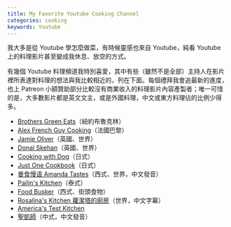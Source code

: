 ```yaml
---
title: My Favorite Youtube Cooking Channel
categories: cooking
keywords: Youtube
---
```

我大多是從 Youtube 學怎麼做菜，有時候靈感也來自 Youtube，純看 Youtube
上的料理影片甚至變成我休息、放空的方式。

有幾個 Youtube 料理頻道我特別喜愛，其中有些（雖然不是全部）主持人在影片裡所表達對料理的想法與我比較相近的，列在下面。每個禮拜我會追最新的進度，也上 Patreon 小額贊助部分比較沒有商業收入的料理影片內容產製者；唯一可惜的是，大多數影片都是英文文主，或是外國料理，中文或東方料理佔的比例少得多。

* [Brothers Green Eats][1]（紐約布魯克林）
* [Alex French Guy Cooking][2]（法國巴黎）
* [Jamie Oliver][3]（英國、世界）
* [Donal Skehan][4]（英國、世界）
* [Cooking with Dog][5]（日式）
* [Just One Cookbook][6]（日式）
* [曼食慢语 Amanda Tastes][7]（西式、世界，中文發音）
* [Pailin's Kitchen][8]（泰式）
* [Food Busker][9]（西式、街頭食物）
* [Rosalina's Kitchen 蘿潔塔的廚房][10]（世界，中文字幕）
* [America's Test Kitchen][11]
* [聖凱師][12]（中式，中文發音）

[1]:https://www.youtube.com/channel/UCzH5n3Ih5kgQoiDAQt2FwLw
[2]:https://www.youtube.com/channel/UCPzFLpOblZEaIx2lpym1l1A
[3]:https://www.youtube.com/channel/UCpSgg_ECBj25s9moCDfSTsA
[4]:https://www.youtube.com/channel/UCwZcpfUOuLH9UEXvFPHIAWQ
[5]:https://www.youtube.com/channel/UCpprBWvibvmOlI8yJOEAAjA
[6]:https://www.youtube.com/channel/UCvBtKQaoDhsHkrvtLjSAhyw
[7]:https://www.youtube.com/user/amandaslittlekitchen
[8]:https://www.youtube.com/channel/UC27C_HWo-UmKkdWGsRJZ8EA
[9]:https://www.youtube.com/channel/UCF_fEX51a8LTXmMeJbPAPjw
[10]:https://www.youtube.com/channel/UCcb9uxCoIgw7RQjQnlgd0Xw
[11]:https://www.youtube.com/channel/UCxAS_aK7sS2x_bqnlJHDSHw
[12]:https://www.youtube.com/channel/UC52GIWmRR2t3YqtGrKJeZkQ
